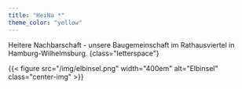 ```yaml
---
title: "HeiNa *"
theme_color: "yellow"
---
```


Heitere Nachbarschaft - unsere Baugemeinschaft im Rathausviertel in Hamburg-Wilhelmsburg.
{class="letterspace"}

{{< figure src="/img/elbinsel.png" width="400em" alt="Elbinsel" class="center-img" >}}
